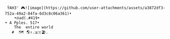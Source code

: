      ŶAH3' 🎮![image](https://github.com/user-attachments/assets/a3872df3-752a-49a2-84fa-6d3c8c06a361)•
        •ẞad(.#419•
    • A Pples. 517•
        The  entire world 
       #  🗺️ 🌎✌️.🇧🇹🏖️.